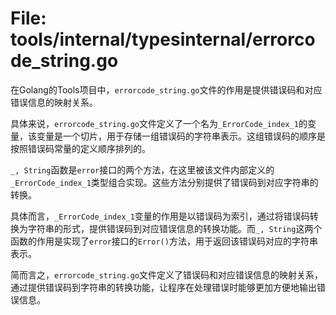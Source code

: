 # File: tools/internal/typesinternal/errorcode_string.go

在Golang的Tools项目中，`errorcode_string.go`文件的作用是提供错误码和对应错误信息的映射关系。

具体来说，`errorcode_string.go`文件定义了一个名为`_ErrorCode_index_1`的变量，该变量是一个切片，用于存储一组错误码的字符串表示。这组错误码的顺序是按照错误码常量的定义顺序排列的。

`_, String`函数是`error`接口的两个方法，在这里被该文件内部定义的`_ErrorCode_index_1`类型组合实现。这些方法分别提供了错误码到对应字符串的转换。

具体而言，`_ErrorCode_index_1`变量的作用是以错误码为索引，通过将错误码转换为字符串的形式，提供错误码到对应错误信息的转换功能。而`_, String`这两个函数的作用是实现了`error`接口的`Error()`方法，用于返回该错误码对应的字符串表示。

简而言之，`errorcode_string.go`文件定义了错误码和对应错误信息的映射关系，通过提供错误码到字符串的转换功能，让程序在处理错误时能够更加方便地输出错误信息。


